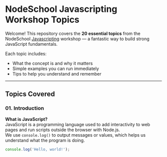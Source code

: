 # NodeSchool Javascripting Workshop Topics

Welcome! This repository covers the **20 essential topics** from the NodeSchool [Javascripting](https://nodeschool.io/#workshoppers) workshop — a fantastic way to build strong JavaScript fundamentals.

Each topic includes:
- What the concept is and why it matters
- Simple examples you can run immediately
- Tips to help you understand and remember

---

## Topics Covered

### 01. Introduction  
**What is JavaScript?**  
JavaScript is a programming language used to add interactivity to web pages and run scripts outside the browser with Node.js.  
We use `console.log()` to output messages or values, which helps us understand what the program is doing.

```js
console.log('Hello, world!');
